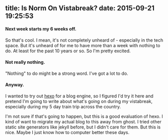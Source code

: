 title: Is Norm On Vistabreak?
date: 2015-09-21 19:25:53
---
#### Next week starts my 6 weeks off.

So that's cool. I mean, it's not completely unheard of - especially in the tech space. But it's unheard of for me to have more than a week with nothing to do. At least for the past 10 years or so. So I'm pretty excited.

#### Not really nothing.

"Nothing" to do might be a strong word. I've got a lot to do.

#### Anyway.

I wanted to try out [hexo](http://hexo.io) for a blog engine, so I figured I'd try it here and pretend I'm going to write about what's going on during my vistabreak, especially during my 5 day train trip across the country.

I'm not sure if that's going to happen, but this is a good evaluation of hexo. I kind of want to migrate my actual blog to this away from ghost. I tried other static site generators like jekyll before, but I didn't care for them. But this is nice. Maybe I just know how to computer better these days.